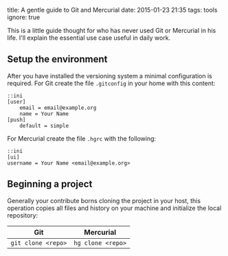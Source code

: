 title: A gentle guide to Git and Mercurial
date: 2015-01-23 21:35
tags: tools
ignore: true

This is a little guide thought for who has never used Git or Mercurial in his life. I'll explain the essential use case useful in daily work.

## Setup the environment

After you have installed the versioning system a minimal configuration is required.
For Git create the file `.gitconfig` in your home with this content:

    ::ini
    [user]
        email = email@example.org
        name = Your Name
    [push]
        default = simple

For Mercurial create the file `.hgrc` with the following:

    ::ini
    [ui]
    username = Your Name <email@example.org>


## Beginning a project

Generally your contribute borns cloning the project in your host, this operation copies all files and history on your machine and initialize the local repository:

| Git | Mercurial |
|-----|-----|
| `git clone <repo>` | `hg clone <repo>` |
